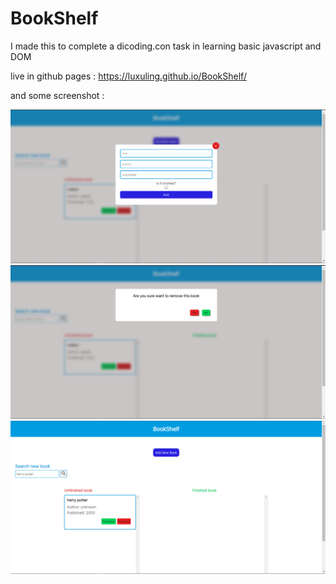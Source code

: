 # BookShelf
I made this to complete a dicoding.con task in learning basic javascript and DOM

live in github pages : https://luxuling.github.io/BookShelf/

and some screenshot :

<img src="https://github.com/luxuling/BookShelf/blob/main/screenshot/Screenshot_71.png" />
<img src="https://github.com/luxuling/BookShelf/blob/main/screenshot/Screenshot_72.png" />
<img src="https://github.com/luxuling/BookShelf/blob/main/screenshot/Screenshot_73.png" />
